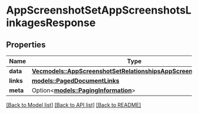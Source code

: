 # AppScreenshotSetAppScreenshotsLinkagesResponse

## Properties

Name | Type | Description | Notes
------------ | ------------- | ------------- | -------------
**data** | [**Vec<models::AppScreenshotSetRelationshipsAppScreenshotsDataInner>**](AppScreenshotSet_relationships_appScreenshots_data_inner.md) |  | 
**links** | [**models::PagedDocumentLinks**](PagedDocumentLinks.md) |  | 
**meta** | Option<[**models::PagingInformation**](PagingInformation.md)> |  | [optional]

[[Back to Model list]](../README.md#documentation-for-models) [[Back to API list]](../README.md#documentation-for-api-endpoints) [[Back to README]](../README.md)


